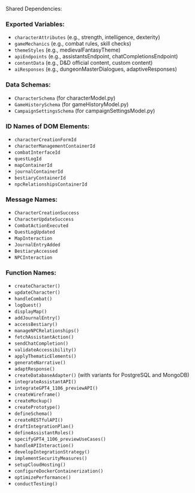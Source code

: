 Shared Dependencies:

### Exported Variables:
- `characterAttributes` (e.g., strength, intelligence, dexterity)
- `gameMechanics` (e.g., combat rules, skill checks)
- `themeStyles` (e.g., medievalFantasyTheme)
- `apiEndpoints` (e.g., assistantsEndpoint, chatCompletionsEndpoint)
- `contentData` (e.g., D&D official content, custom content)
- `aiResponses` (e.g., dungeonMasterDialogues, adaptiveResponses)

### Data Schemas:
- `CharacterSchema` (for characterModel.py)
- `GameHistorySchema` (for gameHistoryModel.py)
- `CampaignSettingsSchema` (for campaignSettingsModel.py)

### ID Names of DOM Elements:
- `characterCreationFormId`
- `characterManagementContainerId`
- `combatInterfaceId`
- `questLogId`
- `mapContainerId`
- `journalContainerId`
- `bestiaryContainerId`
- `npcRelationshipsContainerId`

### Message Names:
- `CharacterCreationSuccess`
- `CharacterUpdateSuccess`
- `CombatActionExecuted`
- `QuestLogUpdated`
- `MapInteraction`
- `JournalEntryAdded`
- `BestiaryAccessed`
- `NPCInteraction`

### Function Names:
- `createCharacter()`
- `updateCharacter()`
- `handleCombat()`
- `logQuest()`
- `displayMap()`
- `addJournalEntry()`
- `accessBestiary()`
- `manageNPCRelationships()`
- `fetchAssistantAction()`
- `sendChatCompletion()`
- `validateAccessibility()`
- `applyThematicElements()`
- `generateNarrative()`
- `adaptResponse()`
- `createDatabaseAdapter()` (with variants for PostgreSQL and MongoDB)
- `integrateAssistantAPI()`
- `integrateGPT4_1106_previewAPI()`
- `createWireframe()`
- `createMockup()`
- `createPrototype()`
- `defineSchema()`
- `createRESTfulAPI()`
- `draftIntegrationPlan()`
- `defineAssistantRoles()`
- `specifyGPT4_1106_previewUseCases()`
- `handleAPIInteraction()`
- `developIntegrationStrategy()`
- `implementSecurityMeasures()`
- `setupCloudHosting()`
- `configureDockerContainerization()`
- `optimizePerformance()`
- `conductTesting()`